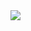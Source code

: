 <!DOCTYPE html>
<html>
<head>
<link href="style.css" rel="stylesheet" type="text/css">
<title>Google</title>
</head>
<body>
<img src="https://www.google.com/images/branding/googlelogo/1x/googlelogo_color_272x92dp.png">
</body>
</html>